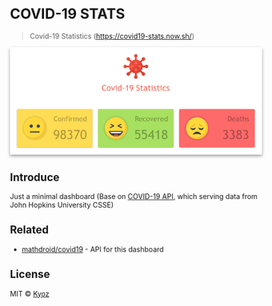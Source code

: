 # COVID-19 STATS
> Covid-19 Statistics (https://covid19-stats.now.sh/)

<p align="center">
  <img src="./public/images/demo.png" width="800" style=" box-shadow: 0 3px 6px rgba(0,0,0,0.16), 0 3px 6px rgba(0,0,0,0.23);">
</p>

## Introduce

Just a minimal dashboard (Base on [COVID-19 API](https://github.com/mathdroid/covid19), which serving data from John Hopkins University CSSE)

## Related

- [mathdroid/covid19](https://github.com/mathdroid/covid19) - API for this dashboard

## License

MIT © [Kyoz](mailto:banminkyoz@gmail.com)
